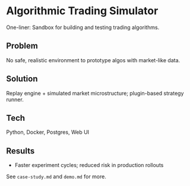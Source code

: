 # Algorithmic Trading Simulator

One-liner: Sandbox for building and testing trading algorithms.

## Problem
No safe, realistic environment to prototype algos with market-like data.

## Solution
Replay engine + simulated market microstructure; plugin-based strategy runner.

## Tech
Python, Docker, Postgres, Web UI

## Results
- Faster experiment cycles; reduced risk in production rollouts

See `case-study.md` and `demo.md` for more.
